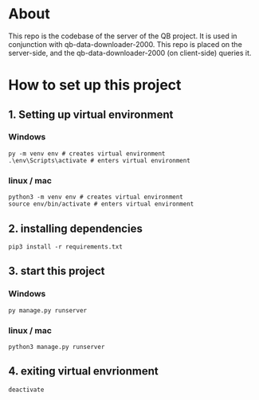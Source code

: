 # About

This repo is the codebase of the server of the QB project. It is used in conjunction with qb-data-downloader-2000.
This repo is placed on the server-side, and the qb-data-downloader-2000 (on client-side) queries it.

# How to set up this project

## 1. Setting up virtual environment

### Windows
```
py -m venv env # creates virtual environment
.\env\Scripts\activate # enters virtual environment
```

### linux / mac
```
python3 -m venv env # creates virtual environment
source env/bin/activate # enters virtual environment
```

## 2. installing dependencies

```
pip3 install -r requirements.txt
```

## 3. start this project

### Windows
```
py manage.py runserver
```

### linux / mac
```
python3 manage.py runserver
```


## 4. exiting virtual envrionment
```
deactivate
```